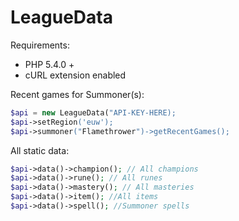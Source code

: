 # LeagueData

Requirements:
* PHP 5.4.0 +
* cURL extension enabled


Recent games for Summoner(s):
```php
$api = new LeagueData("API-KEY-HERE);
$api->setRegion('euw');
$api->summoner("Flamethrower")->getRecentGames();
```

All static data:
```php
$api->data()->champion(); // All champions
$api->data()->rune(); // All runes
$api->data()->mastery(); // All masteries
$api->data()->item(); //All items
$api->data()->spell(); //Summoner spells
```